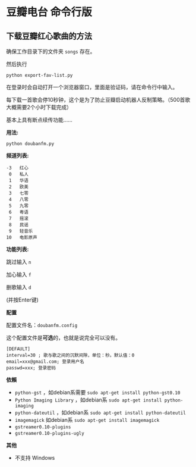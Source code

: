 豆瓣电台 命令行版
=================

下载豆瓣红心歌曲的方法
----------------------------

确保工作目录下的文件夹 `songs` 存在。

然后执行

```
python export-fav-list.py
```

在登录时会自动打开一个浏览器窗口，里面是验证码，请在命令行中输入。

每下载一首歌会停10秒钟，这个是为了防止豆瓣启动机器人反制策略。（500首歌大概需要2个小时下载完成）

基本上具有断点续传功能……

**用法:**

`python doubanfm.py`

**频道列表:**

```
-3   红心
 0   私人
 1   华语
 2   欧美
 3   七零
 4   八零
 5   九零
 6   粤语
 7   摇滚
 8   民谣
 9   轻音乐
10   电影原声
```

**功能列表:**

跳过输入 `n`

加心输入 `f`

删歌输入 `d`

(并按Enter键)

**配置**

配置文件名：`doubanfm.config`

这个配置文件是**可选**的，也就是说完全可以没有。

```
[DEFAULT]
interval=30 ; 歌与歌之间的沉默间隙，单位：秒。默认值：0
email=xxx@gmail.com; 登录用户名
passwd=xxx; 登录密码
```

**依賴**

- `python-gst` ，如debian系需要 `sudo apt-get install python-gst0.10`
- `Python Imaging Library` ，如debian系 `sudo apt-get install python-imaging`
- `python-dateutil` ，如debian系 `sudo apt-get install python-dateutil`
- `imagemagick` 如debian系 `sudo apt-get install imagemagick`
- `gstreamer0.10-plugins`
- `gstreamer0.10-plugins-ugly`

**其他**

- 不支持 Windows 


